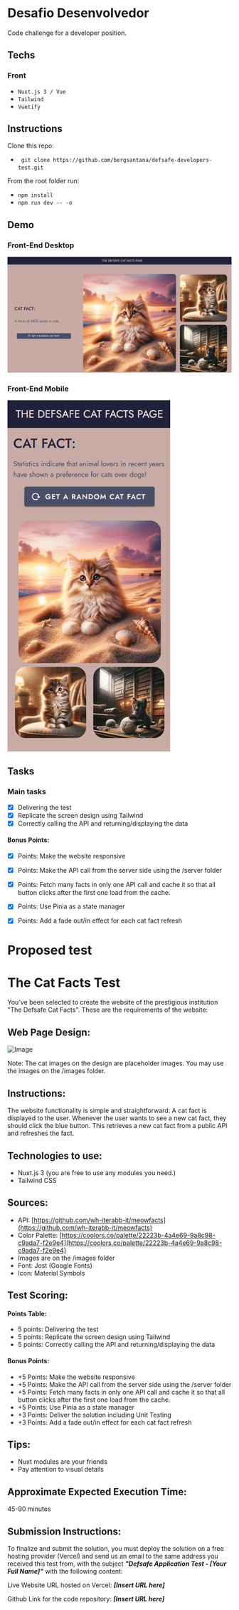 # Desafio Desenvolvedor 
Code challenge for a developer position.
## Techs
### Front
- `Nuxt.js 3 / Vue`
- `Tailwind`
- `Vuetify`

## Instructions
Clone this repo:
- ` git clone https://github.com/bergsantana/defsafe-developers-test.git`
 
From the root folder run:
- `npm install`
- `npm run dev -- -o`


## Demo
### Front-End Desktop
![img](https://github.com/bergsantana/defsafe-developers-test/blob/master/public/images/def-safe-desktop.gif?raw=true)
###
###
### Front-End Mobile
![img](https://github.com/bergsantana/defsafe-developers-test/blob/master/public/images/def-safe-mobile.gif?raw=true)


## Tasks
### Main tasks
- [x] Delivering the test
- [x] Replicate the screen design using Tailwind
- [x] Correctly calling the API and returning/displaying the data

#### Bonus Points:

- [x] Points: Make the website responsive
- [x] Points: Make the API call from the server side using the /server folder
- [x] Points: Fetch many facts in only one API call and cache it so that all button clicks after the first one load from the cache.
- [x] Points: Use Pinia as a state manager
- [x] Points: Add a fade out/in effect for each cat fact refresh
 

# Proposed test 


# The Cat Facts Test

You've been selected to create the website of the prestigious institution "The Defsafe Cat Facts". These are the requirements of the website:

## Web Page Design:

![Image](design.png)

Note: The cat images on the design are placeholder images. You may use the images on the /images folder.

## Instructions:

The website functionality is simple and straightforward: A cat fact is displayed to the user. Whenever the user wants to see a new cat fact, they should click the blue button. This retrieves a new cat fact from a public API and refreshes the fact.

## Technologies to use:

- Nuxt.js 3 (you are free to use any modules you need.)
- Tailwind CSS

## Sources:

- API: [https://github.com/wh-iterabb-it/meowfacts](https://github.com/wh-iterabb-it/meowfacts)
- Color Palette: [https://coolors.co/palette/22223b-4a4e69-9a8c98-c9ada7-f2e9e4](https://coolors.co/palette/22223b-4a4e69-9a8c98-c9ada7-f2e9e4)
- Images are on the /images folder
- Font: Jost (Google Fonts)
- Icon: Material Symbols

## Test Scoring:

#### Points Table:

- 5 points: Delivering the test
- 5 points: Replicate the screen design using Tailwind
- 5 points: Correctly calling the API and returning/displaying the data

#### Bonus Points:

- +5 Points: Make the website responsive
- +5 Points: Make the API call from the server side using the /server folder
- +5 Points: Fetch many facts in only one API call and cache it so that all button clicks after the first one load from the cache.
- +5 Points: Use Pinia as a state manager
- +3 Points: Deliver the solution including Unit Testing
- +3 Points: Add a fade out/in effect for each cat fact refresh

## Tips:

- Nuxt modules are your friends
- Pay attention to visual details

## Approximate Expected Execution Time:

45-90 minutes

## Submission Instructions:

To finalize and submit the solution, you must deploy the solution on a free hosting provider (Vercel) and send us an email to the same address you received this test from, with the subject **_"Defsafe Application Test - [Your Full Name]"_** with the following content:

Live Website URL hosted on Vercel: **_[Insert URL here]_**

Github Link for the code repository: **_[Insert URL here]_**

